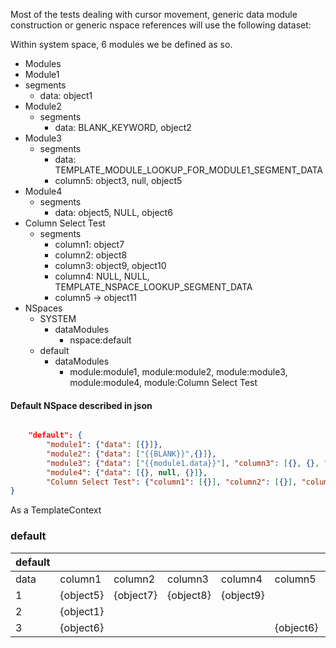 Most of the tests dealing with cursor movement, generic data module construction or generic nspace references will use the following dataset:

Within system space, 6 modules we be defined as so.

* Modules
 * Module1
  * segments
    * data: object1
* Module2
  * segments
    * data: BLANK_KEYWORD, object2    
* Module3
  * segments
    * data: TEMPLATE_MODULE_LOOKUP_FOR_MODULE1_SEGMENT_DATA
    * column5: object3, null, object5
* Module4
  * segments
    * data: object5, NULL, object6    
* Column Select Test
  * segments
    * column1: object7
    * column2: object8
    * column3: object9, object10
    * column4: NULL, NULL, TEMPLATE_NSPACE_LOOKUP_SEGMENT_DATA
    * column5 -> object11
* NSpaces
  * SYSTEM
    * dataModules 
      * nspace:default
  * default
    * dataModules
      * module:module1, module:module2, module:module3, module:module4, module:Column Select Test


#### Default NSpace described in json

``` json

    "default": {
        "module1": {"data": [{}]},
        "module2": {"data": ["{{BLANK}}",{}]},
        "module3": {"data": ["{{module1.data}}"], "column3": [{}, {}, "{{BLANK}}"], "column5": ["{}", null, "{}"]},
        "module4": {"data": [{}, null, {}]},   
        "Column Select Test": {"column1": [{}], "column2": [{}], "column3": [{}, {}], "column4":[null, null, "{{data}}"], "column5": [{}]}
}

```

As a TemplateContext

### default


default| | | | | | |
---|---|---|---|---|---|---
 |data|column1|column2|column3|column4|column5
1|{object5}|{object7}|{object8}|{object9}| |{object11}
2|{object1}|
3|{object6}| | | |{object6}|{object4}
